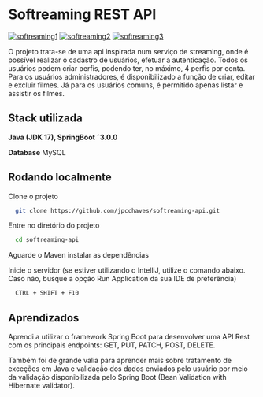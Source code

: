 
# Softreaming REST API

<a href="https://ibb.co/QfB8WzP"><img src="https://i.ibb.co/f2R83Bk/softreaming1.png" alt="softreaming1" border="0"></a>
<a href="https://ibb.co/KjzP7nk"><img src="https://i.ibb.co/PZzL4kn/softreaming2.png" alt="softreaming2" border="0"></a>
<a href="https://ibb.co/P5pDgZ5"><img src="https://i.ibb.co/GVwHRvV/softreaming3.png" alt="softreaming3" border="0"></a>

O projeto trata-se de uma api inspirada num serviço de streaming, onde é possível realizar o cadastro de usuários, efetuar a autenticação.
Todos os usuários podem criar perfis, podendo ter, no máximo, 4 perfis por conta.
Para os usuários administradores, é disponibilizado a função de criar, editar e excluir filmes. Já para os usuários comuns, é permitido apenas listar e assistir os filmes.

## Stack utilizada

**Java (JDK 17), SpringBoot ˆ3.0.0**

**Database** MySQL

## Rodando localmente

Clone o projeto

```bash
  git clone https://github.com/jpcchaves/softreaming-api.git
```

Entre no diretório do projeto

```bash
  cd softreaming-api
```

Aguarde o Maven instalar as dependências

Inicie o servidor (se estiver utilizando o IntelliJ, utilize o comando abaixo. Caso não, busque a opção Run Application da sua IDE de preferência)

```bash
  CTRL + SHIFT + F10
```

## Aprendizados

Aprendi a utilizar o framework Spring Boot para desenvolver uma API Rest com os principais endpoints: GET, PUT, PATCH, POST, DELETE.

Também foi de grande valia para aprender mais sobre tratamento de exceções em Java e validação dos dados enviados pelo usuário por meio da validação disponibilizada pelo Spring Boot (Bean Validation with Hibernate validator).
